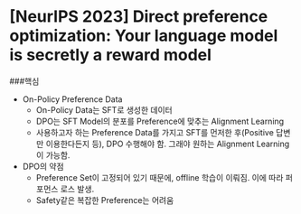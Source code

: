 # [NeurIPS 2023] Direct preference optimization: Your language model is secretly a reward model

###핵심
- On-Policy Preference Data
  - On-Policy Data는 SFT로 생성한 데이터
  - DPO는 SFT Model의 분포를 Preference에 맞추는 Alignment Learning
  - 사용하고자 하는 Preference Data를 가지고 SFT를 먼저한 후(Positive 답변만 이용한다든지 등), DPO 수행해야 함. 그래야 원하는 Alignment Learning이 가능함.
- DPO의 약점
  - Preference Set이 고정되어 있기 때문에, offline 학습이 이뤄짐. 이에 따라 퍼포먼스 로스 발생.
  - Safety같은 복잡한 Preference는 어려움
